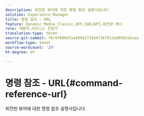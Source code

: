 ```yaml
---
description: 회전판 뷰어에 대한 명령 참조 설명서입니다.
solution: Experience Manager
title: 명령 참조 - URL
feature: Dynamic Media Classic,뷰어,SDK/API,회전판 배너
role: 개발자,비즈니스 전문가
translation-type: tm+mt
source-git-commit: f6c97606d7a4209427316d7367013ad9585a5cae
workflow-type: tm+mt
source-wordcount: '29'
ht-degree: 0%

---
```



# 명령 참조 - URL{#command-reference-url}

회전판 뷰어에 대한 명령 참조 설명서입니다.

